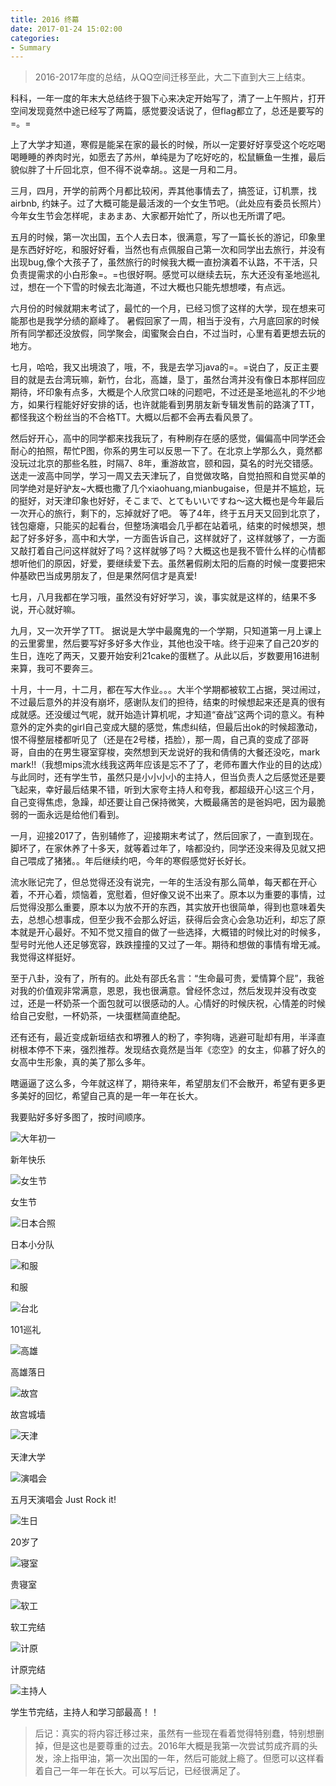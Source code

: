 ```yaml
---
title: 2016 终幕
date: 2017-01-24 15:02:00
categories:
- Summary
---
```


> 2016-2017年度的总结，从QQ空间迁移至此，大二下直到大三上结束。

科科，一年一度的年末大总结终于狠下心来决定开始写了，清了一上午照片，打开空间发现竟然中途已经写了两篇，感觉要没话说了，但flag都立了，总还是要写的=。=

上了大学才知道，寒假是能呆在家的最长的时候，所以一定要好好享受这个吃吃喝喝睡睡的养肉时光，如愿去了苏州，单纯是为了吃好吃的，松鼠鳜鱼一生推，最后貌似胖了十斤回北京，但不得不说幸胡。。这是一月和二月。

三月，四月，开学的前两个月都比较闲，弄其他事情去了，搞签证，订机票，找airbnb, 约妹子。过了大概可能是最活泼的一个女生节吧。（此处应有委员长照片）今年女生节会怎样呢，まあまあ、大家都开始忙了，所以也无所谓了吧。

五月的时候，第一次出国，五个人去日本，很满意，写了一篇长长的游记，印象里是东西好好吃，和服好好看，当然也有点佩服自己第一次和同学出去旅行，并没有出现bug,像个大孩子了，虽然旅行的时候我大概一直扮演着不认路，不干活，只负责提需求的小白形象=。=也很好啊。感觉可以继续去玩，东大还没有圣地巡礼过，想在一个下雪的时候去北海道，不过大概也只能先想想喽，有点远。

六月份的时候就期末考试了，最忙的一个月，已经习惯了这样的大学，现在想来可能那也是我学分绩的巅峰了。
暑假回家了一周，相当于没有，六月底回家的时候所有同学都还没放假，同学聚会，闺蜜聚会白白，不过当时，心里有着更想去玩的地方。

七月，哈哈，我又出境浪了，哦，不，我是去学习java的=。=说白了，反正主要目的就是去台湾玩嘛，新竹，台北，高雄，垦丁，虽然台湾并没有像日本那样回应期待，坏印象有点多，大概是个人欣赏口味的问题吧，不过还是圣地巡礼的不少地方，如果行程能好好安排的话，也许就能看到男朋友新专辑发售前的路演了TT，都怪我这个粉丝当的不合格TT。大概以后都不会再去看风景了。

然后好开心，高中的同学都来找我玩了，有种刷存在感的感觉，偏偏高中同学还会耐心的拍照，帮忙P图，你系的男生可以反思一下了。在北京上学那么久，竟然都没玩过北京的那些名胜，时隔7、8年，重游故宫，颐和园，莫名的时光交错感。送走一波高中同学，学习一周又去天津玩了，自觉做攻略，自觉拍照和自觉买单的同学绝对是好驴友~大概也撒了几个xiaohuang,mianbugaise，但是并不尴尬，玩的挺好，对天津印象也好好，そこまで、とてもいいですね～这大概也是今年最后一次开心的旅行，剩下的，忘掉就好了吧。
等了4年，终于五月天又回到北京了，钱包瘪瘪，只能买的起看台，但整场演唱会几乎都在站着吼，结束的时候想哭，想起了好多好多，高中和大学，一方面告诉自己，这样就好了，这样就够了，一方面又敲打着自己问这样就好了吗？这样就够了吗？大概这也是我不管什么样的心情都想听他们的原因，好爱，要继续爱下去。虽然暑假刷太阳的后裔的时候一度要把宋仲基欧巴当成男朋友了，但是果然阿信才是真爱!

七月，八月我都在学习哦，虽然没有好好学习，诶，事实就是这样的，结果不多说，开心就好嘛。

九月，又一次开学了TT。 据说是大学中最魔鬼的一个学期，只知道第一月上课上的云里雾里，然后要写好多好多大作业，其他也没干啥。终于迎来了自己20岁的生日，连吃了两天，又要开始安利21cake的蛋糕了。从此以后，岁数要用16进制来算，我可不要奔三。

十月，十一月，十二月，都在写大作业。。。大半个学期都被软工占据，哭过闹过，不过最后意外的并没有崩坏，感谢队友们的担待，结束的时候想起来还是真的很有成就感。还没缓过气呢，就开始造计算机呢，才知道“奋战”这两个词的意义。有种意外的定外卖的girl自己变成大腿的感觉，焦虑纠结，但最后出ok的时候超激动，恨不得整层楼都听见了（还是在2号楼，捂脸），那一周，自己真的变成了邵哥哥，自由的在男生寝室穿梭，突然想到天龙说好的我和倩倩的大餐还没吃，mark mark!!（我想mips流水线我这两年应该是忘不了了，老师布置大作业的目的达成）与此同时，还有学生节，虽然只是小小小小的主持人，但当负责人之后感觉还是要飞起来，幸好最后结果不错，听到大家夸主持人和夸我，都超级开心!这三个月，自己变得焦虑，急躁，却还要让自己保持微笑，大概最痛苦的是爸妈吧，因为最脆弱的一面永远是给他们看到。

一月，迎接2017了，告别辅修了，迎接期末考试了，然后回家了，一直到现在。脚坏了，在家休养了十多天，就等着过年了，啥都没约，同学还没来得及见就又把自己喂成了猪猪。。年后继续约吧，今年的寒假感觉好长好长。

流水账记完了，但总觉得还没有说完，一年的生活没有那么简单，每天都在开心着，不开心着，烦恼着，宽慰着，但好像又说不出来了。原本以为重要的事情，过后觉得没那么重要，原本以为放不开的东西，其实放开也很简单，得到也意味着失去，总想心想事成，但至少我不会那么好运，获得后会贪心会急功近利，却忘了原本就是开心最好。不知不觉又擅自的做了一些选择，大概错的时候比对的时候多，型号时光他人还足够宽容，跌跌撞撞的又过了一年。期待和想做的事情有增无减。我觉得这样挺好。

至于八卦，没有了，所有的。此处有邵氏名言：“生命最可贵，爱情算个屁”，我爸对我的价值观非常满意，恩恩，我也很满意。曾经怀念过，然后发现并没有改变过，还是一杯奶茶一个面包就可以很感动的人。心情好的时候庆祝，心情差的时候给自己安慰，一杯奶茶，一块蛋糕简直绝配。

还有还有，最近变成新垣结衣和堺雅人的粉了，李狗嗨，逃避可耻却有用，半泽直树根本停不下来，强烈推荐。发现结衣竟然是当年《恋空》的女主，仰慕了好久的女高中生形象，真的美了那么多年。

瞎逼逼了这么多，今年就这样了，期待来年，希望朋友们不会散开，希望有更多更多美好的回忆，希望自己真的是一年一年在长大。

我要贴好多好多图了，按时间顺序。

![大年初一]({{site.url}}/assets/images/2017-01-24/new_year.jpeg)

新年快乐

![女生节]({{site.url}}/assets/images/2017-01-24/girls_day.jpeg)

女生节

![日本合照]({{site.url}}/assets/images/2017-01-24/japan1.jpeg)

日本小分队

![和服]({{site.url}}/assets/images/2017-01-24/japan2.jpeg)

和服

![台北]({{site.url}}/assets/images/2017-01-24/taiwan1.jpeg)

101巡礼

![高雄]({{site.url}}/assets/images/2017-01-24/taiwan2.jpeg)

高雄落日

![故宫]({{site.url}}/assets/images/2017-01-24/beijing.jpeg)

故宫城墙

![天津]({{site.url}}/assets/images/2017-01-24/tianjin.jpeg)

天津大学

![演唱会]({{site.url}}/assets/images/2017-01-24/mayday.jpeg)

五月天演唱会 Just Rock it!

![生日]({{site.url}}/assets/images/2017-01-24/birthday.jpeg)

20岁了

![寝室]({{site.url}}/assets/images/2017-01-24/roommate.jpeg)

贵寝室

![软工]({{site.url}}/assets/images/2017-01-24/SE.jpeg)

软工完结

![计原]({{site.url}}/assets/images/2017-01-24/mips.jpeg)

计原完结

![主持人]({{site.url}}/assets/images/2017-01-24/jiugongge.jpeg)

学生节完结，主持人和学习部最高！！

> 后记：真实的将内容迁移过来，虽然有一些现在看着觉得特别蠢，特别想删掉，但是这也是要尊重的过去。2016年大概是我第一次尝试剪成齐肩的头发，涂上指甲油，第一次出国的一年，然后可能就上瘾了。但愿可以这样看着自己一年一年在长大。可以写后记，已经很满足了。